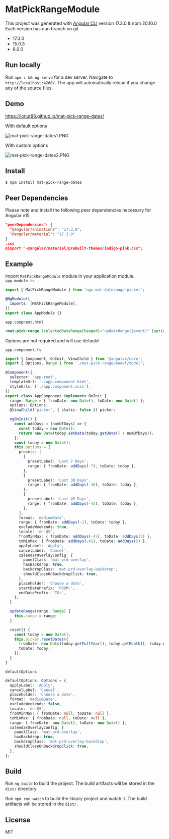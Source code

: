 # MatPickRangeModule

This project was generated with [Angular CLI](https://github.com/angular/angular-cli) version 17.3.0 & npm 20.10.0
Each version has oun branch on git

- 17.3.0
- 15.0.3
- 8.0.0

## Run locally

Run `npm i && ng serve` for a dev server. Navigate to `http://localhost:4200/`. The app will automatically reload if you change any of the source files.

## Demo

https://ionut88.github.io/mat-pick-range-dates/

With default options

![mat-pick-range-dates1.PNG](https://raw.githubusercontent.com/ionut88/mat-pick-range-dates/master/assets/img/mat-pick-range-dates1.PNG)

With custom options

![mat-pick-range-dates2.PNG](https://raw.githubusercontent.com/ionut88/mat-pick-range-dates/master/assets/img/mat-pick-range-dates2.PNG)

## Install

```
$ npm install mat-pick-range-dates
```

## Peer Dependencies

Please note and install the following peer dependencies necessary for Angular v15

```json
"peerDependencies": {
  "@angular/animations": "17.3.0",
  "@angular/material": "17.3.0"
}
.css
@import "~@angular/material/prebuilt-themes/indigo-pink.css";

```

## Example

Import `MatPickRangeModule` module in your application module.
`app.module.ts`

```typescript
import { MatPickRangeModule } from 'ngx-mat-daterange-picker';

@NgModule({
  imports: [MatPickRangeModule],
})
export class AppModule {}
```

`app.compnent.html`

```html
<mat-pick-range (selectedDateRangeChanged)="updateRange($event)" [options]="options" #picker></mat-pick-range>
```

Options are not required and will use defauls!

`app.component.ts`

```typescript
import { Component, OnInit, ViewChild } from '@angular/core';
import { Options, Range } from './mat-pick-range/model/model';

@Component({
  selector: 'app-root',
  templateUrl: './app.component.html',
  styleUrls: ['./app.component.scss'],
})
export class AppComponent implements OnInit {
  range: Range = { fromDate: new Date(), toDate: new Date() };
  options: Options;
  @ViewChild('picker', { static: false }) picker;

  ngOnInit() {
    const addDays = (numOfDays) => {
      const today = new Date();
      return new Date(today.setDate(today.getDate() + numOfDays));
    };
    const today = new Date();
    this.options = {
      presets: [
        {
          presetLabel: 'Last 7 Days',
          range: { fromDate: addDays(-7), toDate: today },
        },
        {
          presetLabel: 'Last 30 Days',
          range: { fromDate: addDays(-30), toDate: today },
        },
        {
          presetLabel: 'Last 45 Days',
          range: { fromDate: addDays(-45), toDate: today },
        },
      ],
      format: 'mediumDate',
      range: { fromDate: addDays(-1), toDate: today },
      excludeWeekends: true,
      locale: 'en-US',
      fromMinMax: { fromDate: addDays(-45), toDate: addDays(5) },
      toMinMax: { fromDate: addDays(-45), toDate: addDays(5) },
      applyLabel: 'Apply',
      cancelLabel: 'Cancel',
      calendarOverlayConfig: {
        panelClass: 'mat-prd-overlay',
        hasBackdrop: true,
        backdropClass: 'mat-prd-overlay-backdrop',
        shouldCloseOnBackdropClick: true,
      },
      placeholder: 'Choose a date',
      startDatePrefix: 'FROM:',
      endDatePrefix: 'TO:',
    };
  }

  updateRange(range: Range) {
    this.range = range;
  }

  reset() {
    const today = new Date();
    this.picker.resetDates({
      fromDate: new Date(today.getFullYear(), today.getMonth(), today.getDate() - 1),
      toDate: today,
    });
  }
}
```

`defaultOptions`

```typescript
defaultOptions: Options = {
  applyLabel: 'Apply',
  cancelLabel: 'Cancel',
  placeholder: 'Choose a date',
  format: 'mediumDate',
  excludeWeekends: false,
  locale: 'en-US',
  fromMinMax: { fromDate: null, toDate: null },
  toMinMax: { fromDate: null, toDate: null },
  range: { fromDate: new Date(), toDate: new Date() },
  calendarOverlayConfig: {
    panelClass: 'mat-prd-overlay',
    hasBackdrop: true,
    backdropClass: 'mat-prd-overlay-backdrop',
    shouldCloseOnBackdropClick: true,
  },
};
```

## Build

Run `ng build` to build the project. The build artifacts will be stored in the `dist/` directory.

Run `npm run watch` to build the library project and watch it. The build artifacts will be stored in the `dist/`.

## License

MIT
